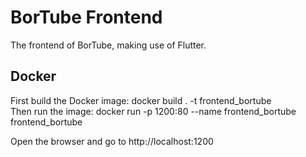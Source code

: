 # BorTube Frontend

The frontend of BorTube, making use of Flutter.

## Docker
First build the Docker image:  docker build . -t frontend_bortube   
Then run the image: docker run -p 1200:80 --name frontend_bortube frontend_bortube

Open the browser and go to http://localhost:1200



